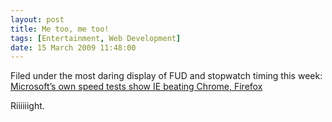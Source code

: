 ```yaml
---
layout: post
title: Me too, me too!
tags: [Entertainment, Web Development]
date: 15 March 2009 11:48:00
---
```


Filed under the most daring display of FUD and stopwatch timing this week: [Microsoft’s own speed tests show IE beating Chrome, Firefox][1]

Riiiiiight.

 [1]: http://arstechnica.com/microsoft/news/2009/03/microsofts-own-speed-tests-show-ie-beating-chrome-firefox.ars